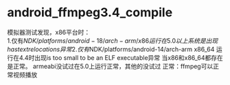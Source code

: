 # android_ffmpeg3.4_compile
模拟器测试发现，x86平台时：<br>
1.仅有$NDK/platforms/android-18/arch-arm/  x86    运行在5.0以上系统是出现 has text relocations异常
2.仅有$NDK/platforms/android-14/arch-arm   x86_64 运行在4.4时出现is too small to be an ELF executable异常
当x86和x86_64都存在是正常。
armeabi没试过在5.0上运行正常，其他的没试过
正常：ffmpeg可以正常视频播放
